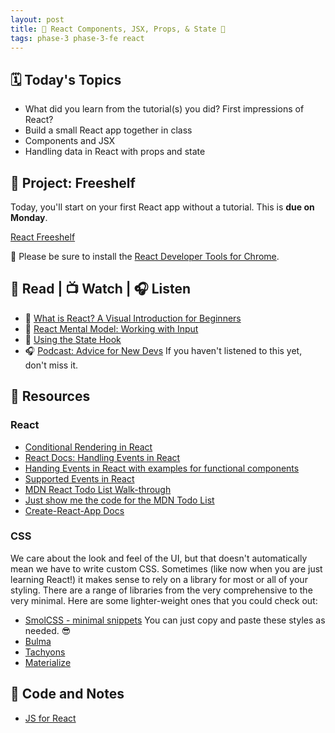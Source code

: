 ```yaml
---
layout: post
title: 🦊 React Components, JSX, Props, & State 🦊
tags: phase-3 phase-3-fe react
---
```


## 🗓️ Today's Topics

- What did you learn from the tutorial(s) you did? First impressions of React?
- Build a small React app together in class
- Components and JSX
- Handling data in React with props and state

## 🎯 Project: Freeshelf

Today, you'll start on your first React app without a tutorial. This is **due on Monday**.

[React Freeshelf](https://classroom.github.com/a/Rq56kuER)

🧰 Please be sure to install the [React Developer Tools for Chrome](https://chrome.google.com/webstore/detail/react-developer-tools/fmkadmapgofadopljbjfkapdkoienihi?hl=en).

## 📖 Read | 📺 Watch | 🎧 Listen

- 📖 [What is React? A Visual Introduction for Beginners](https://learnreact.design/posts/what-is-react)
- 📖 [React Mental Model: Working with Input](https://learnreact.design/posts/react-mental-model-html-input)
- 📖 [Using the State Hook](https://reactjs.org/docs/hooks-state.html)
- 🎧 [Podcast: Advice for New Devs](https://syntax.fm/show/382/advice-for-new-devs) If you haven't listened to this yet, don't miss it.

## 🔖 Resources

### React

- [Conditional Rendering in React](https://www.robinwieruch.de/conditional-rendering-react)
- [React Docs: Handling Events in React](https://reactjs.org/docs/handling-events.html)
- [Handing Events in React with examples for functional components](https://www.newline.co/@andreeamaco/how-to-use-react-onclick-events-in-class-and-functional-components--fb63a01e)
- [Supported Events in React](https://reactjs.org/docs/events.html#supported-events)
- [MDN React Todo List Walk-through](https://developer.mozilla.org/en-US/docs/Learn/Tools_and_testing/Client-side_JavaScript_frameworks/React_todo_list_beginning)
- [Just show me the code for the MDN Todo List](https://github.dev/mdn/todo-react)
- [Create-React-App Docs](https://create-react-app.dev/)

### CSS

We care about the look and feel of the UI, but that doesn't automatically mean we have to write custom CSS. Sometimes (like now when you are just learning React!) it makes sense to rely on a library for most or all of your styling. There are a range of libraries from the very comprehensive to the very minimal. Here are some lighter-weight ones that you could check out:

- [SmolCSS - minimal snippets](https://smolcss.dev/) You can just copy and paste these styles as needed. 😎
- [Bulma](https://bulma.io/)
- [Tachyons](http://tachyons.io/)
- [Materialize](https://materializecss.com/)

## 🦉 Code and Notes

- [JS for React](https://github.com/Momentum-Team-14/notes/blob/main/js-for-react.md)
